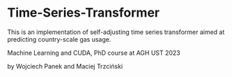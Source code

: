 # Time-Series-Transformer
 
This is an implementation of self-adjusting time series transformer aimed at predicting country-scale gas usage.

Machine Learning and CUDA, PhD course at AGH UST 2023

by Wojciech Panek and Maciej Trzciński
